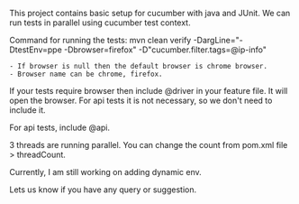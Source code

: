 This project contains basic setup for cucumber with java and JUnit.
We can run tests in parallel using cucumber test context.

Command for running the tests:
mvn clean verify -DargLine="-DtestEnv=ppe -Dbrowser=firefox" -D"cucumber.filter.tags=@ip-info"

    - If browser is null then the default browser is chrome browser.
    - Browser name can be chrome, firefox.

If your tests require browser then include @driver in your feature file. It will open the browser. For api tests it is not necessary, so we don't need to include it.

For api tests, include @api.

3 threads are running parallel. You can change the count from pom.xml file > threadCount.

Currently, I am still working on adding dynamic env.

Lets us know if you have any query or suggestion.
